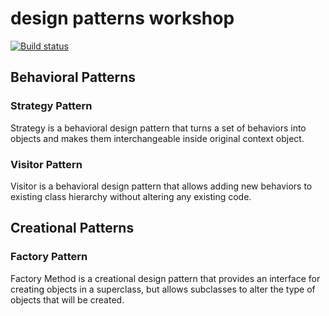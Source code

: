 # design patterns workshop 
[![Build status](https://ci.appveyor.com/api/projects/status/nje16vuaevjbx26p?svg=true)](https://ci.appveyor.com/project/senvardarsemih/design-patterns-workshop)

## Behavioral Patterns

### Strategy Pattern
Strategy is a behavioral design pattern that turns a set of behaviors into objects and makes them interchangeable inside original context object.

### Visitor Pattern
Visitor is a behavioral design pattern that allows adding new behaviors to existing class hierarchy without altering any existing code.

## Creational Patterns

### Factory Pattern
Factory Method is a creational design pattern that provides an interface for creating objects in a superclass, but allows subclasses to alter the type of objects that will be created.
